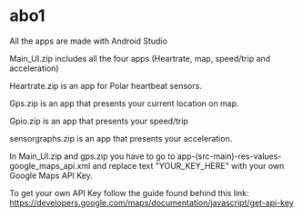 # abo1
All the apps are made with Android Studio

Main_UI.zip includes all the four apps (Heartrate, map, speed/trip and acceleration) 

Heartrate.zip is an app for Polar heartbeat sensors.

Gps.zip is an app that presents your current location on map.

Gpio.zip is an app that presents your speed/trip

sensorgraphs.zip is an app that presents your acceleration. 

In Main_UI.zip and gps.zip you have to go to app-(src-main)-res-values-google_maps_api.xml 
and replace text "YOUR_KEY_HERE" with your own Google Maps API Key.

To get your own API Key follow the guide found behind this link:
https://developers.google.com/maps/documentation/javascript/get-api-key

